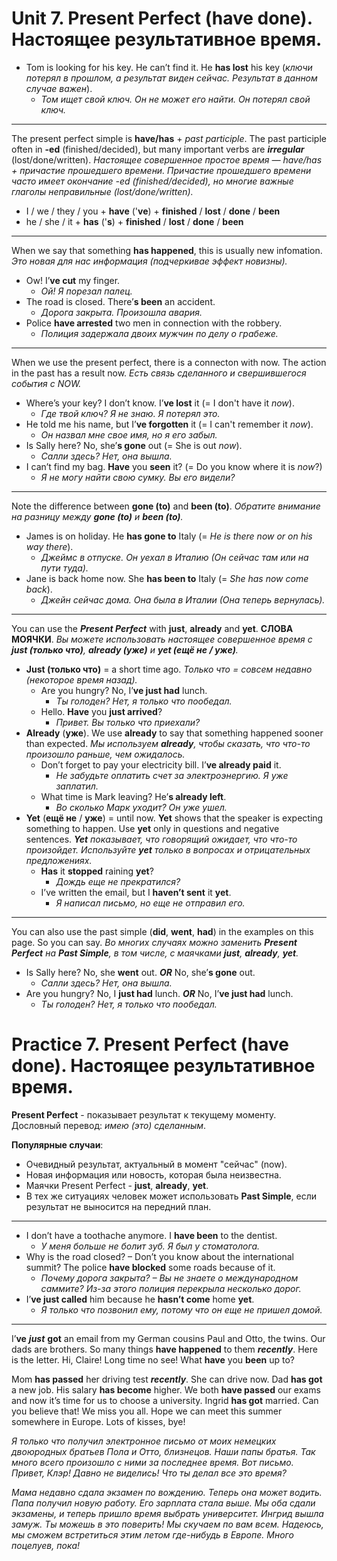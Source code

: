 # Unit 7. Present Perfect (have done). Настоящее результативное время.

- Tom is looking for his key. He can’t find it. He __has lost__ his key (*ключи потерял в прошлом, а результат виден сейчас. Результат в данном случае важен*).
    - *Том ищет свой ключ. Он не может его найти. Он потерял свой ключ.*
---
The present perfect simple is __have/has__ + *past participle*. The past participle often in __-ed__ (finished/decided), but many important verbs are *__irregular__* (lost/done/written). *Настоящее совершенное простое время — have/has + причастие прошедшего времени. Причастие прошедшего времени часто имеет окончание -ed (finished/decided), но многие важные глаголы неправильные (lost/done/written).*
- I / we / they / you + __have__ ('__ve__) + __finished__ / __lost__ / __done__ / __been__
- he / she / it + __has__ ('__s__) + __finished__ / __lost__ / __done__ / __been__

---
When we say that something __has happened__, this is usually new infomation. *Это новая для нас информация (подчеркивае эффект новизны).*
- Ow! I’__ve cut__ my finger.
    - *Ой! Я порезал палец.*
- The road is closed. There’__s been__ an accident.
    - *Дорога закрыта. Произошла авария.*
- Police __have arrested__ two men in connection with the robbery.
    - *Полиция задержала двоих мужчин по делу о грабеже.*

---
When we use the present perfect, there is a connecton with now. The action in the past has a result now. *Есть связь сделанного и свершившегося события с NOW.*
- Where’s your key? I don’t know. I’__ve lost__ it (= I don't have it *now*).
    - *Где твой ключ? Я не знаю. Я потерял это.*
- He told me his name, but I’__ve forgotten__ it (= I can't remember it *now*).
    - *Он назвал мне свое имя, но я его забыл.*
- Is Sally here? No, she’__s gone__ out (= She is out *now*).
    - *Салли здесь? Нет, она вышла.*
- I can’t find my bag. __Have__ you __seen__ it? (= Do you know where it is *now*?)
    - *Я не могу найти свою сумку. Вы его видели?*

---
Note the difference between __gone (to)__ and __been (to)__. *Обратите внимание на разницу между __gone (to)__ и __been (to)__.*
- James is on holiday. He __has gone to__ Italy (= *He is there now or on his way there*).
    - *Джеймс в отпуске. Он уехал в Италию (Он сейчас там или на пути туда).*
- Jane is back home now. She __has been to__ Italy (= *She has now come back*).
    - *Джейн сейчас дома. Она была в Италии (Она теперь вернулась).*

---
You can use the __*Present Perfect*__ with __just__, __already__ and __yet__. __СЛОВА МОЯЧКИ__. *Вы можете использовать настоящее совершенное время с __just (только что)__, __already (уже)__ и __yet (ещё не / уже)__.*
- __Just (только что)__ = a short time ago. *Только что = совсем недавно (некоторое время назад).*
    - Are you hungry? No, I’__ve just had__ lunch.
        - *Ты голоден? Нет, я только что пообедал.*
    - Hello. __Have__ you __just arrived__?
        - *Привет. Вы только что приехали?*
- __Already__ (__уже__). We use __already__ to say that something happened sooner than expected. *Мы используем __already__, чтобы сказать, что что-то произошло раньше, чем ожидалось.*
    - Don’t forget to pay your electricity bill. I’__ve already paid__ it.
        - *Не забудьте оплатить счет за электроэнергию. Я уже заплатил.*
    - What time is Mark leaving? He’__s already left__.
        - *Во сколько Марк уходит? Он уже ушел.*
- __Yet__ (__ещё не__ / __уже__) = until now. __Yet__ shows that the speaker is expecting something to happen. Use __yet__ only in questions and negative sentences. *__Yet__ показывает, что говорящий ожидает, что что-то произойдет. Используйте __yet__ только в вопросах и отрицательных предложениях.*
    - __Has__ it __stopped__ raining __yet__?
        - *Дождь еще не прекратился?*
    - I’ve written the email, but I __haven’t sent__ it __yet__.
        - *Я написал письмо, но еще не отправил его.*

---
You can also use the past simple (__did__, __went__, __had__) in the examples on this page. So you can say. *Во многих случаях можно заменить __Present Perfect__ на __Past Simple__, в том числе, с маячками __just__, __already__, __yet__.*
- Is Sally here? No, she __went__ out. __*OR*__ No, she’__s gone__ out.
    - *Салли здесь? Нет, она вышла.*
- Are you hungry? No, I __just had__ lunch. __*OR*__ No, I’__ve just had__ lunch.
    - *Ты голоден? Нет, я только что пообедал.*

# Practice 7. Present Perfect (have done). Настоящее результативное время.

__Present Perfect__ - показывает результат к текущему моменту. Дословный перевод: *имею (это) сделанным*.

__Популярные случаи__:
- Очевидный результат, актуальный в момент "сейчас" (now).
- Новая информация или новость, которая была неизвестна.
- Маячки Present Perfect - __just__, __already__, __yet__.
- В тех же ситуациях человек может использовать __Past Simple__, если результат не выносится на передний план.

---
- I don’t have a toothache anymore. I __have been__ to the dentist.
    - *У меня больше не болит зуб. Я был у стоматолога.*
- Why is the road closed? – Don’t you know about the international summit? The police __have blocked__ some roads because of it.
    - *Почему дорога закрыта? – Вы не знаете о международном саммите? Из-за этого полиция перекрыла несколько дорог.*
- I’__ve just called__ him because he __hasn’t come__ home __yet__.
    - *Я только что позвонил ему, потому что он еще не пришел домой.*

---
I’__ve__ __*just*__ __got__ an email from my German cousins Paul and Otto, the twins. Our dads are brothers. So many things __have happened__ to them __*recently*__. Here is the letter. Hi, Claire! Long time no see! What __have__ you __been__ up to?

Mom __has passed__ her driving test __*recently*__. She can drive now. Dad __has got__ a new job. His salary __has become__ higher. We both __have passed__ our exams and now it’s time for us to choose a university. Ingrid __has got__ married. Can you believe that! We miss you all. Hope we can meet this summer somewhere in Europe. Lots of kisses, bye!

*Я только что получил электронное письмо от моих немецких двоюродных братьев Пола и Отто, близнецов. Наши папы братья. Так много всего произошло с ними за последнее время. Вот письмо. Привет, Клэр! Давно не виделись! Что ты делал все это время?*

*Мама недавно сдала экзамен по вождению. Теперь она может водить. Папа получил новую работу. Его зарплата стала выше. Мы оба сдали экзамены, и теперь пришло время выбрать университет. Ингрид вышла замуж. Ты можешь в это поверить! Мы скучаем по вам всем. Надеюсь, мы сможем встретиться этим летом где-нибудь в Европе. Много поцелуев, пока!*